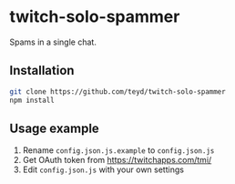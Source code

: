 # twitch-solo-spammer
Spams in a single chat.

## Installation

```sh
git clone https://github.com/teyd/twitch-solo-spammer
npm install
```

## Usage example

1. Rename `config.json.js.example` to `config.json.js`
2. Get OAuth token from https://twitchapps.com/tmi/
3. Edit `config.json.js` with your own settings
